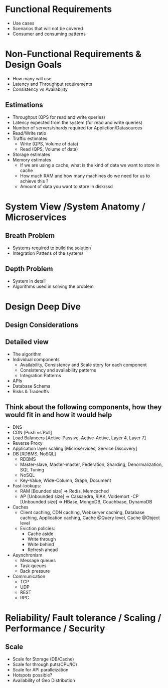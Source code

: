 # Functional Requirements
- Use cases
- Scenarios that will not be covered 
- Consumer and consuming patterns

# Non-Functional Requirements & Design Goals
- How many will use
- Latency and Throughput requirements
- Consistency vs Availability

## Estimations
- Throughput (QPS for read and write queries)
- Latency expected from the system (for read and write queries)
- Number of servers/shards required for Appliction/Datasources
- Read/Write ratio
- Traffic estimates
  - Write (QPS, Volume of data)
  - Read  (QPS, Volume of data)
- Storage estimates 
- Memory estimates
  - If we are using a cache, what is the kind of data we want to store in cache
  - How much RAM and how many machines do we need for us to achieve this ? 
  - Amount of data you want to store in disk/ssd

# System View /System Anatomy / Microservices
## Breath Problem
- Systems required to build the solution
- Integration Pattens of the systems
## Depth Problem
- System in detail
- Algorithms used in solving the problem


# Design Deep Dive
## Design Considerations
## Detailed view
- The algorithm
- Individual components
  - Availability, Consistency and Scale story for each component
  - Consistency and availability patterns 
  - Integration Patterns
- APIs
- Database Schema
- Risks & Tradeoffs
## Think about the following components, how they would fit in and how it would help
- DNS 
- CDN [Push vs Pull] 
- Load Balancers [Active-Passive, Active-Active, Layer 4, Layer 7] 
- Reverse Proxy 
- Application layer scaling [Microservices, Service Discovery] 
- DB [RDBMS, NoSQL]
  - RDBMS
  - Master-slave, Master-master, Federation, Sharding, Denormalization, SQL Tuning
  - NoSQL
  - Key-Value, Wide-Column, Graph, Document 
- Fast-lookups:
  - RAM  [Bounded size] => Redis, Memcached
  - AP [Unbounded size] => Cassandra, RIAK, Voldemort
  -CP [Unbounded size] => HBase, MongoDB, Couchbase, DynamoDB
- Caches
  - Client caching, CDN caching, Webserver caching, Database caching, Application caching, Cache @Query level, Cache @Object level
  - Eviction policies:
    - Cache aside
    - Write through
    - Write behind
    - Refresh ahead
- Asynchronism 
  - Message queues 
  - Task queues 
  - Back pressure
- Communication
  - TCP
  - UDP
  - REST
  - RPC
# Reliability/ Fault tolerance / Scaling / Performance / Security 
## Scale
- Scale for Storage (DB/Cache)
- Scale for through puts(CPU/IO)
- Scale for API paralleization 
- Hotspots possible?
- Availability of Geo Distribution
